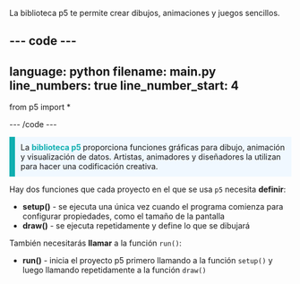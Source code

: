 La biblioteca p5 te permite crear dibujos, animaciones y juegos sencillos.

--- code ---
---
language: python filename: main.py line_numbers: true
line_number_start: 4
---

from p5 import *

--- /code ---

<p style="border-left: solid; border-width:10px; border-color: #0faeb0; background-color: aliceblue; padding: 10px;">
La <span style="color: #0faeb0; font-weight: bold;"> biblioteca p5 </span> proporciona funciones gráficas para dibujo, animación y visualización de datos. Artistas, animadores y diseñadores la utilizan para hacer una codificación creativa.</p>

Hay dos funciones que cada proyecto en el que se usa `p5` necesita **definir**:
+ **setup()** - se ejecuta una única vez cuando el programa comienza para configurar propiedades, como el tamaño de la pantalla
+ **draw()** - se ejecuta repetidamente y define lo que se dibujará

También necesitarás **llamar** a la función `run()`:
+ **run()** - inicia el proyecto p5 primero llamando a la función `setup()` y luego llamando repetidamente a la función `draw()`
